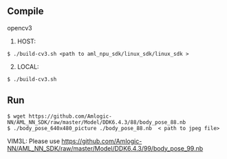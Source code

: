 ## Compile

opencv3

1. HOST:

```shell
$ ./build-cv3.sh <path to aml_npu_sdk/linux_sdk/linux_sdk >
```

2. LOCAL:

```shell
$ ./build-cv3.sh
```

## Run

```shell
$ wget https://github.com/Amlogic-NN/AML_NN_SDK/raw/master/Model/DDK6.4.3/88/body_pose_88.nb
$ ./body_pose_640x480_picture ./body_pose_88.nb  < path to jpeg file>
```

VIM3L: Please use  https://github.com/Amlogic-NN/AML_NN_SDK/raw/master/Model/DDK6.4.3/99/body_pose_99.nb
